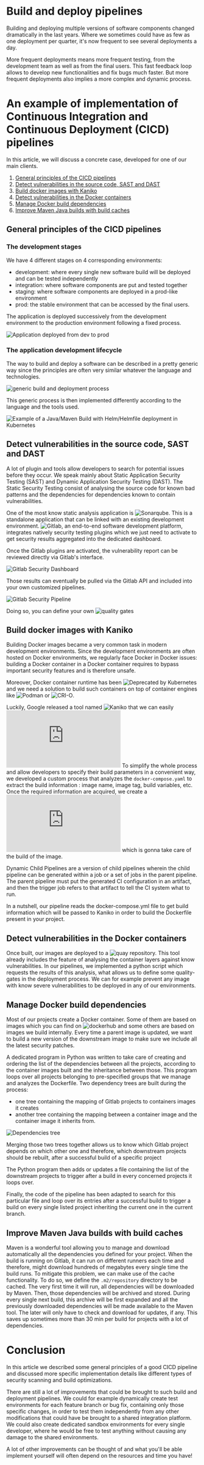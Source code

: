 # Build and deploy pipelines

Building and deploying multiple versions of software components changed dramatically in the last years.
Where we sometimes could have as few as one deployment per quarter, it's now frequent to see several deployments a day.

More frequent deployments means more frequent testing, from the development team as well as from the final users.
This fast feedback loop allows to develop new functionalities and fix bugs much faster.
But more frequent deployments also implies a more complex and dynamic process.

# An example of implementation of Continuous Integration and Continuous Deployment (CICD) pipelines

In this article, we will discuss a concrete case, developed for one of our main clients.

1. [General principles of the CICD pipelines](#General-principles-of-the-CICD-pipelines)
2. [Detect vulnerabilities in the source code, SAST and DAST](#detect-vulnerabilities-in-the-source-code-sast-and-dast)
3. [Build docker images with Kaniko](#Build-Docker-images-with-Kaniko)
4. [Detect vulnerabilities in the Docker containers](#Detect-vulnerabilities-in-the-Docker-containers)
5. [Manage Docker build dependencies](#Manage-Docker-build-dependencies)
6. [Improve Maven Java builds with build caches](#Improve-Maven-Java-builds-with-build-caches)

## General principles of the CICD pipelines

### The development stages

We have 4 different stages on 4 corresponding environments:
- development: where every single new software build will be deployed and can be tested independently 
- integration: where software components are put and tested together
- staging: where software components are deployed in a prod-like environment
- prod: the stable environment that can be accessed by the final users.

The application is deployed successively from the development environment to the production environment
following a fixed process.

![Application deployed from dev to prod](./C2C-Blog-article_Deployment-from-dev-to-prod.png)

### The application development lifecycle

The way to build and deploy a software can be described in a pretty generic way since the principles are often
very similar whatever the language and technologies.

![generic build and deployment process](./C2C-Blog-article_source_code_to_deployed_app_principle.png)

This generic process is then implemented differently according to the language and the tools used.

![Example of a Java/Maven Build with Helm/Helmfile deployment in Kubernetes](./C2C-Blog-article_source_code_to_deployed_app_example.png)

## Detect vulnerabilities in the source code, SAST and DAST

A lot of plugin and tools allow developers to search for potential issues before they occur.
We speak mainly about Static Application Security Testing (SAST) and Dynamic Application Security Testing (DAST).
The Static Security Testing consist of analysing the source code for known bad patterns and the dependencies for
dependencies known to contain vulnerabilities.

One of the most know static analysis application is ![Sonarqube](https://www.sonarsource.com/products/sonarqube/). This is a standalone application that can be linked with an
existing development environment. ![Gitlab](https://about.gitlab.com), an end-to-end software development platform, integrates natively security testing
plugins which we just need to activate to get security results aggregated into the dedicated dashboard.

Once the Gitlab plugins are activated, the vulnerability report can be reviewed directly via Gitlab's interface.

![Gitlab Security Dashboard](./Gitlab_sec_dashboard.png)

Those results can eventually be pulled via the Gitlab API and included into your own customized pipelines.

![Gitlab Security Pipeline](./Gitlab_sec_pipeline.png)

Doing so, you can define your own ![quality gates](https://docs.sonarqube.org/latest/user-guide/quality-gates/)

## Build docker images with Kaniko

Building Docker images became a very common task in modern development environments.
Since the development environments are often hosted on Docker environments, we regularly face Docker in Docker issues:
building a Docker container in a Docker container requires to bypass important security features and is therefore unsafe.

Moreover, Docker container runtime has been ![Deprecated by Kubernetes](https://kubernetes.io/blog/2020/12/02/dont-panic-kubernetes-and-docker/) and we need a solution to build such containers on top of container engines like ![Podman](https://podman.io/) or ![CRI-O](https://cri-o.io/).

Luckily, Google released a tool named ![Kaniko](https://github.com/GoogleContainerTools/kaniko) that we can easily ![use from Gitlab](https://docs.gitlab.com/ee/ci/docker/using_kaniko.html)
To simplify the whole process and allow developers to specify their build parameters in a convenient way, we developed a
custom process that analyzes the `docker-compose.yaml` to extract the build information : image name, image tag, build variables, etc.
Once the required information are acquired, we create a ![dynamic child pipeline](https://docs.gitlab.com/ee/ci/pipelines/downstream_pipelines.html#dynamic-child-pipelines) which is gonna take care of the build of the image.

Dynamic Child Pipelines are a version of child pipelines wherein the child pipeline can be generated within a job or a set of jobs in the parent pipeline. The parent pipeline must put the generated CI configuration in an artifact, and then the trigger job refers to that artifact to tell the CI system what to run.

In a nutshell, our pipeline reads the docker-compose.yml file to get build information which will be passed to Kaniko in order to build the Dockerfile present in your project.

## Detect vulnerabilities in the Docker containers

Once built, our images are deployed to a ![quay](https://quay.io) repository. This tool already includes the feature of analysing the container layers against know vulnerabilities. In our pipelines, we implemented a python script which requests the results of this analysis, what allows us to define some quality-gates in the deployment process. We can for example prevent any image with know severe vulnerabilities to be deployed in any of our environments.

## Manage Docker build dependencies

Most of our projects create a Docker container. Some of them are based on images which you can find on ![dockerhub](https://hub.docker.com/) and some others are based on images we build internally. Every time a parent image is updated, we want to build a new version of the downstream image to make sure we include all the latest security patches.

A dedicated program in Python was written to take care of creating and ordering the list of the dependencies between all the projects, according to the container images built and the inheritance between those. This program loops over all projects belonging to pre-specified groups that we manage and analyzes the Dockerfile. Two dependency trees are built during the process:
- one tree containing the mapping of Gitlab projects to containers images it creates
- another tree containing the mapping between a container image and the container image it inherits from.

![Dependencies tree](./Build-dependencies-tree.png)

Merging those two trees together allows us to know which Gitlab project depends on which other one and therefore, which downstream projects should be rebuilt, after a successful build of a specific project

The Python program then adds or updates a file containing the list of the downstream projects to trigger after a build in every concerned projects it loops over.

Finally, the code of the pipeline has been adapted to search for this particular file and loop over its entries after a successful build to trigger a build on every single listed project inheriting the current one in the current branch.

## Improve Maven Java builds with build caches

Maven is a wonderful tool allowing you to manage and download automatically all the dependencies you defined for your project.
When the build is running on Gitlab, it can run on different runners each time and therefore, might download hundreds of megabytes
every single time the build runs.
To mitigate this problem, we can make use of the cache functionality. To do so, we define the `.m2/repository` directory to be cached.
The very first time it will run, all dependencies will be downloaded by Maven. Then, those dependencies will be archived and stored.
During every single next build, this archive will be first expanded and all the previously downloaded dependencies will be made available
to the Maven tool. The later will only have to check and download for updates, if any.
This saves up sometimes more than 30 min per build for projects with a lot of dependencies.

# Conclusion

In this article we described some general principles of a good CICD pipeline and discussed more specific implementation details like different types of security scanning and build optimizations.

There are still a lot of improvements that could be brought to such build and deployment pipelines. We could for example dynamically create test environments for each feature branch or bug fix, containing only those specific changes, in order to test them independently from any other modifications that could have be brought to a shared integration platform.
We could also create dedicated sandbox environments for every single developer, where he would be free to test anything without causing any damage to the shared environments.

A lot of other improvements can be thought of and what you'll be able implement yourself will often depend on the resources and time you have!
